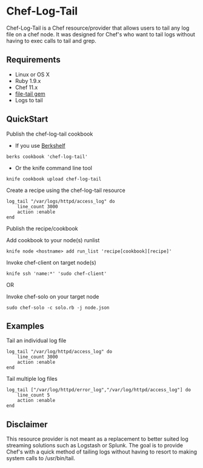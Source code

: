 Chef-Log-Tail
=============
Chef-Log-Tail is a Chef resource/provider that allows users to tail any log file on a chef node. It was designed for Chef's who want to tail logs without having to exec calls to tail and grep.

Requirements
-----
- Linux or OS X
- Ruby 1.9.x
- Chef 11.x 
- [file-tail gem](http://flori.github.io/file-tail/index.html)
- Logs to tail

QuickStart
-----

Publish the chef-log-tail cookbook
- If you use [Berkshelf](http://berkshelf.com/)
``` 
berks cookbook 'chef-log-tail'
```
- Or the knife command line tool 
```
knife cookbook upload chef-log-tail
```

Create a recipe using the chef-log-tail resource
```
log_tail "/var/logs/httpd/access_log" do 
    line_count 3000
    action :enable
end
```

Publish the recipe/cookbook 

Add cookbook to your node(s) runlist
```
knife node <hostname> add run_list 'recipe[cookbook][recipe]'
```

Invoke chef-client on target node(s)
```
knife ssh 'name:*' 'sudo chef-client'
```

OR 

Invoke chef-solo on your target node
```
sudo chef-solo -c solo.rb -j node.json
```

Examples
----
Tail an individual log file
```
log_tail "/var/log/httpd/access_log" do 
	line_count 3000
	action :enable
end
```

Tail multiple log files
```
log_tail ["/var/log/httpd/error_log","/var/log/httpd/access_log"] do
	line_count 5
	action :enable
end
```

Disclaimer
----
This resource provider is not meant as a replacement to better suited log streaming solutions such as Logstash or Splunk. The goal is to provide Chef's with a quick method of tailing logs without having to resort to making system calls to /usr/bin/tail.
